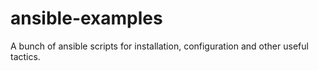 # ansible-examples
A bunch of ansible scripts for installation, configuration and other useful tactics.
